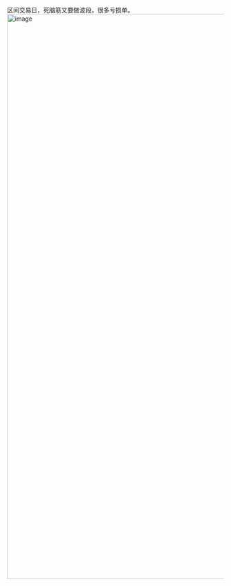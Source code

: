 区间交易日，死脑筋又要做波段，很多亏损单。  
<img width="2594" height="1314" alt="image" src="https://github.com/user-attachments/assets/11a7fbf4-381d-4ed2-9056-9446642c4dad" />

